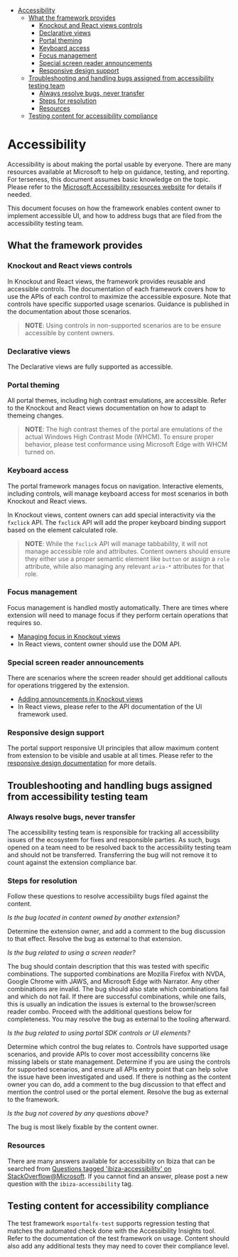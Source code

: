 * [Accessibility](#accessibility)
    * [What the framework provides](#accessibility-what-the-framework-provides)
        * [Knockout and React views controls](#accessibility-what-the-framework-provides-knockout-and-react-views-controls)
        * [Declarative views](#accessibility-what-the-framework-provides-declarative-views)
        * [Portal theming](#accessibility-what-the-framework-provides-portal-theming)
        * [Keyboard access](#accessibility-what-the-framework-provides-keyboard-access)
        * [Focus management](#accessibility-what-the-framework-provides-focus-management)
        * [Special screen reader announcements](#accessibility-what-the-framework-provides-special-screen-reader-announcements)
        * [Responsive design support](#accessibility-what-the-framework-provides-responsive-design-support)
    * [Troubleshooting and handling bugs assigned from accessibility testing team](#accessibility-troubleshooting-and-handling-bugs-assigned-from-accessibility-testing-team)
        * [Always resolve bugs, never transfer](#accessibility-troubleshooting-and-handling-bugs-assigned-from-accessibility-testing-team-always-resolve-bugs-never-transfer)
        * [Steps for resolution](#accessibility-troubleshooting-and-handling-bugs-assigned-from-accessibility-testing-team-steps-for-resolution)
        * [Resources](#accessibility-troubleshooting-and-handling-bugs-assigned-from-accessibility-testing-team-resources)
    * [Testing content for accessibility compliance](#accessibility-testing-content-for-accessibility-compliance)


<a name="accessibility"></a>
# Accessibility

Accessibility is about making the portal usable by everyone. There are many resources available at Microsoft to help on guidance, testing, and reporting. For terseness, this document assumes basic knowledge on the topic. Please refer to the [Microsoft Accessibility resources website](aka.ms/enable) for details if needed.

This document focuses on how the framework enables content owner to implement accessible UI, and how to address bugs that are filed from the accessibility testing team.

<a name="accessibility-what-the-framework-provides"></a>
## What the framework provides

<a name="accessibility-what-the-framework-provides-knockout-and-react-views-controls"></a>
### Knockout and React views controls

In Knockout and React views, the framework provides reusable and accessible controls. The documentation of each framework covers how to use the APIs of each control to maximize the accessible exposure. Note that controls have specific supported usage scenarios. Guidance is published in the documentation about those scenarios.

>**NOTE**: Using controls in non-supported scenarios are to be ensure accessible by content owners.

<a name="accessibility-what-the-framework-provides-declarative-views"></a>
### Declarative views

The Declarative views are fully supported as accessible.

<a name="accessibility-what-the-framework-provides-portal-theming"></a>
### Portal theming

All portal themes, including high contrast emulations, are accessible. Refer to the Knockout and React views documentation on how to adapt to themeing changes.

>**NOTE**: The high contrast themes of the portal are emulations of the actual Windows High Contrast Mode (WHCM). To ensure proper behavior, please test conformance using Microsoft Edge with WHCM turned on.

<a name="accessibility-what-the-framework-provides-keyboard-access"></a>
### Keyboard access

The portal framework manages focus on navigation. Interactive elements, including controls, will manage keyboard access for most scenarios in both Knockout and React views.

In Knockout views, content owners can add special interactivity via the `fxclick` API. The `fxclick` API will add the proper keyboard binding support based on the element calculated role.

>**NOTE**: While the `fxclick` API will manage tabbability, it will not manage accessible role and attributes. Content owners should ensure they either use a proper semantic element like `button` or assign a `role` attribute, while also managing any relevant `aria-*` attributes for that role.

<a name="accessibility-what-the-framework-provides-focus-management"></a>
### Focus management

Focus management is handled mostly automatically. There are times where extension will need to manage focus if they perform certain operations that requires so.

* [Managing focus in Knockout views](https://df.onecloud.azure-test.net/?SamplesExtension=true#blade/SamplesExtension/SDKMenuBlade/extensionfocus)
* In React views, content owner should use the DOM API.

<a name="accessibility-what-the-framework-provides-special-screen-reader-announcements"></a>
### Special screen reader announcements

There are scenarios where the screen reader should get additional callouts for operations triggered by the extension.

* [Adding announcements in Knockout views](https://df.onecloud.azure-test.net/?SamplesExtension=true#blade/SamplesExtension/SDKMenuBlade/announceapi)
* In React views, please refer to the API documentation of the UI framework used.

<a name="accessibility-what-the-framework-provides-responsive-design-support"></a>
### Responsive design support

The portal support responsive UI principles that allow maximum content from extension to be visible and usable at all times. Please refer to the [responsive design documentation](top-design-responsive.md) for more details.

<a name="accessibility-troubleshooting-and-handling-bugs-assigned-from-accessibility-testing-team"></a>
## Troubleshooting and handling bugs assigned from accessibility testing team

<a name="accessibility-troubleshooting-and-handling-bugs-assigned-from-accessibility-testing-team-always-resolve-bugs-never-transfer"></a>
### Always resolve bugs, never transfer

The accessibility testing team is responsible for tracking all accessibility issues of the ecosystem for fixes and responsible parties. As such, bugs opened on a team need to be resolved back to the accessibility testing team and should not be transferred. Transferring the bug will not remove it to count against the extension compliance bar.

<a name="accessibility-troubleshooting-and-handling-bugs-assigned-from-accessibility-testing-team-steps-for-resolution"></a>
### Steps for resolution

Follow these questions to resolve accessibility bugs filed against the content.

*Is the bug located in content owned by another extension?*

Determine the extension owner, and add a comment to the bug discussion to that effect. Resolve the bug as external to that extension.

*Is the bug related to using a screen reader?*

The bug should contain description that this was tested with specific combinations. The supported combinations are Mozilla Firefox with NVDA, Google Chrome with JAWS, and Microsoft Edge with Narrator. Any other combinations are invalid. The bug should also state which combinations fail and which do not fail. If there are successful combinations, while one fails, this is usually an indication the issues is external to the browser/screen reader combo. Proceed with the additional questions below for completeness. You may resolve the bug as external to the tooling afterward.

*Is the bug related to using portal SDK controls or UI elements?*

Determine which control the bug relates to. Controls have supported usage scenarios, and provide APIs to cover most accessibility concerns like missing labels or state management. Determine if you are using the controls for supported scenarios, and ensure all APIs entry point that can help solve the issue have been investigated and used. If there is nothing as the content owner you can do, add a comment to the bug discussion to that effect and mention the control used or the portal element. Resolve the bug as external to the framework.

*Is the bug not covered by any questions above?*

The bug is most likely fixable by the content owner.

<a name="accessibility-troubleshooting-and-handling-bugs-assigned-from-accessibility-testing-team-resources"></a>
### Resources

There are many answers available for accessibility on Ibiza that can be searched from [Questions tagged 'ibiza-accessibility' on StackOverflow@Microsoft](https://stackoverflow.microsoft.com/posts/tagged/6752). If you cannot find an answer, please post a new question with the `ibiza-accessibility` tag.

<a name="accessibility-testing-content-for-accessibility-compliance"></a>
## Testing content for accessibility compliance

The test framework `msportalfx-test` supports regression testing that matches the automated check done with the Accessibility Insights tool. Refer to the documentation of the test framework on usage. Content should also add any additional tests they may need to cover their compliance level.

